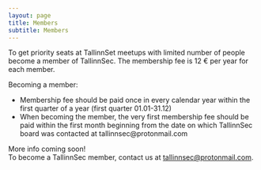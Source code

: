 ```yaml
---
layout: page
title: Members
subtitle: Members
---
```


<p>To get priority seats at TallinnSet meetups with limited number of people become a member of TallinnSec. The membership fee is 12 € per year for each member.

Becoming a member:
 <ul>
    <li>
       Membership fee should be paid once in every calendar year within the first quarter of a year (first quarter 01.01-31.12) 
    </li>
    <li>
        When becoming the member, the very first membership fee should be paid within the first month beginning from the date on which TallinnSec board was contacted at tallinnsec@protonmail.com
    </li>
  </ul>  
</p>

More info coming soon!<br>
To become a TallinnSec member, contact us at tallinnsec@protonmail.com.
